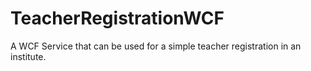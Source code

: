 # TeacherRegistrationWCF
A WCF Service that can be used for a simple teacher registration in an institute.
